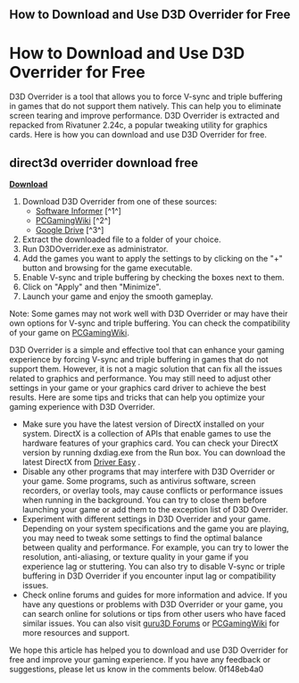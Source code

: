 ## How to Download and Use D3D Overrider for Free

  
# How to Download and Use D3D Overrider for Free
 
D3D Overrider is a tool that allows you to force V-sync and triple buffering in games that do not support them natively. This can help you to eliminate screen tearing and improve performance. D3D Overrider is extracted and repacked from Rivatuner 2.24c, a popular tweaking utility for graphics cards. Here is how you can download and use D3D Overrider for free.
 
## direct3d overrider download free


[**Download**](https://www.google.com/url?q=https%3A%2F%2Furllio.com%2F2tKD0R&sa=D&sntz=1&usg=AOvVaw1rl8Ifx_nWtY2lFu0boD5q)

 
1. Download D3D Overrider from one of these sources:
    - [Software Informer](https://d3d-overrider.software.informer.com/2.0/) [^1^]
    - [PCGamingWiki](https://community.pcgamingwiki.com/files/file/84-d3doverrider/) [^2^]
    - [Google Drive](https://docs.google.com/file/d/0By0hq-f_du-dZTc1OGQ2OGYtNGFkOS00NzE0LWE2NTQtZWE5MjI3YTRmY2Zi/edit) [^3^]
2. Extract the downloaded file to a folder of your choice.
3. Run D3DOverrider.exe as administrator.
4. Add the games you want to apply the settings to by clicking on the "+" button and browsing for the game executable.
5. Enable V-sync and triple buffering by checking the boxes next to them.
6. Click on "Apply" and then "Minimize".
7. Launch your game and enjoy the smooth gameplay.

Note: Some games may not work well with D3D Overrider or may have their own options for V-sync and triple buffering. You can check the compatibility of your game on [PCGamingWiki](https://www.pcgamingwiki.com/wiki/Home).

D3D Overrider is a simple and effective tool that can enhance your gaming experience by forcing V-sync and triple buffering in games that do not support them. However, it is not a magic solution that can fix all the issues related to graphics and performance. You may still need to adjust other settings in your game or your graphics card driver to achieve the best results. Here are some tips and tricks that can help you optimize your gaming experience with D3D Overrider.

- Make sure you have the latest version of DirectX installed on your system. DirectX is a collection of APIs that enable games to use the hardware features of your graphics card. You can check your DirectX version by running dxdiag.exe from the Run box. You can download the latest DirectX from [Driver Easy](https://www.drivereasy.com/knowledge/direct3d-download-the-quick-easy-way/) .
- Disable any other programs that may interfere with D3D Overrider or your game. Some programs, such as antivirus software, screen recorders, or overlay tools, may cause conflicts or performance issues when running in the background. You can try to close them before launching your game or add them to the exception list of D3D Overrider.
- Experiment with different settings in D3D Overrider and your game. Depending on your system specifications and the game you are playing, you may need to tweak some settings to find the optimal balance between quality and performance. For example, you can try to lower the resolution, anti-aliasing, or texture quality in your game if you experience lag or stuttering. You can also try to disable V-sync or triple buffering in D3D Overrider if you encounter input lag or compatibility issues.
- Check online forums and guides for more information and advice. If you have any questions or problems with D3D Overrider or your game, you can search online for solutions or tips from other users who have faced similar issues. You can also visit [guru3D Forums](https://forums.guru3d.com/threads/where-can-i-download-d3doverrider.352621/)  or [PCGamingWiki](https://www.pcgamingwiki.com/wiki/Home) for more resources and support.

We hope this article has helped you to download and use D3D Overrider for free and improve your gaming experience. If you have any feedback or suggestions, please let us know in the comments below.
 0f148eb4a0
